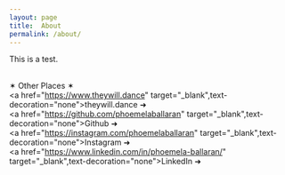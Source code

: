 ```yaml
---
layout: page
title:  About
permalink: /about/
---
```


This is a test.

<br>✶ Other Places ✶
<br><a href="https://www.theywill.dance" target="_blank",text-decoration="none">theywill.dance ➜</a>
<br><a href="https://github.com/phoemelaballaran" target="_blank",text-decoration="none">Github ➜</a>
<br><a href="https://instagram.com/phoemelaballaran" target="_blank",text-decoration="none">Instagram ➜</a>
<br><a href="https://www.linkedin.com/in/phoemela-ballaran/" target="_blank",text-decoration="none">LinkedIn ➜</a>
